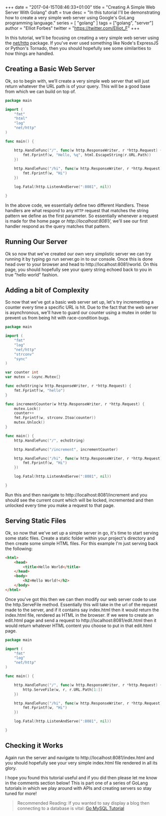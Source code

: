 +++
date = "2017-04-15T08:46:33+01:00"
title = "Creating A Simple Web Server With Golang"
draft = true
desc = "In this tutorial I'll be demonstrating how to create a very simple web server using Google's GoLang programming language."
series = [ "golang" ]
tags = ["golang", "server"]
author = "Elliot Forbes"
twitter = "https://twitter.com/Elliot_F"
+++

In this tutorial, we'll be focusing on creating a very simple web server using the [net/http](https://golang.org/pkg/net/http/) package. If you've ever used something like Node's ExpressJS or Python's Tornado, then you should hopefully see some similarities to how things are handled. 

## Creating a Basic Web Server

Ok, so to begin with, we’ll create a very simple web server that will just return whatever the URL path is of your query. This will be a good base from which we can build on top of.

~~~go
package main

import (
    "fmt"
    "html"
    "log"
    "net/http"
)

func main() {

    http.HandleFunc("/", func(w http.ResponseWriter, r *http.Request) {
        fmt.Fprintf(w, "Hello, %q", html.EscapeString(r.URL.Path))
    })
    
    http.HandleFunc("/hi", func(w http.ResponseWriter, r *http.Request){
        fmt.Fprintf(w, "Hi")
    })

    log.Fatal(http.ListenAndServe(":8081", nil))

}
~~~

In the above code, we essentially define two different Handlers. These handlers are what respond to any `HTTP` request that matches the string pattern we define as the first parameter. So essentially whenever a request is made for the home page or *http://localhost:8081/*, we'll see our first handler respond as the query matches that pattern.  

## Running Our Server

Ok so now that we've created our own very simplistic server we can try running it by typing go run server.go in to our console. Once this is done head over to your browser and head to http://localhost:8081/world. On this page, you should hopefully see your query string echoed back to you in true "hello world" fashion.

## Adding a bit of Complexity

So now that we've got a basic web server set up, let's try incrementing a counter every time a specific URL is hit. Due to the fact that the web server is asynchronous, we'll have to guard our counter using a mutex in order to prevent us from being hit with race-condition bugs.

~~~go
package main

import (
	"fmt"
	"log"
	"net/http"
	"strconv"
	"sync"
)

var counter int
var mutex = &sync.Mutex{}

func echoString(w http.ResponseWriter, r *http.Request) {
	fmt.Fprintf(w, "hello")
}

func incrementCounter(w http.ResponseWriter, r *http.Request) {
	mutex.Lock()
	counter++
	fmt.Fprintf(w, strconv.Itoa(counter))
	mutex.Unlock()
}

func main() {
	http.HandleFunc("/", echoString)

	http.HandleFunc("/increment", incrementCounter)

	http.HandleFunc("/hi", func(w http.ResponseWriter, r *http.Request) {
		fmt.Fprintf(w, "Hi")
	})

	log.Fatal(http.ListenAndServe(":8081", nil))

}

~~~

Run this and then navigate to http://localhost:8081/increment and you should see the current count which will be locked, incremented and then unlocked every time you make a request to that page.

## Serving Static Files

Ok, so now that we've set up a simple server in go, it's time to start serving some static files. Create a static folder within your project's directory and then create some simple HTML files. For this example I'm just serving back the following: 

~~~html
<html>
    <head>
        <title>Hello World</title>
    </head>
    <body>
        <h2>Hello World!</h2>
    </body>
</html>
~~~

Once you've got this then we can then modify our web server code to use the http.ServeFile method. Essentially this will take in the url of the request made to the server, and if it contains say index.html then it would return the index.html file, rendered as HTML in the browser. If we were to create an edit.html page and send a request to http://localhost:8081/edit.html then it would return whatever HTML content you choose to put in that edit.html page.

~~~go
package main

import (
	"fmt"
	"log"
	"net/http"
)

func main() {

	http.HandleFunc("/", func(w http.ResponseWriter, r *http.Request) {
		http.ServeFile(w, r, r.URL.Path[1:])
	})

	http.HandleFunc("/hi", func(w http.ResponseWriter, r *http.Request) {
		fmt.Fprintf(w, "Hi")
	})

	log.Fatal(http.ListenAndServe(":8081", nil))

}
~~~

## Checking it Works

Again run the server and navigate to http://localhost:8081/index.html and you should hopefully see your very simple index.html file rendered in all its glory.

<p>I hope you found this tutorial useful and if you did then please let me know in the comments section below! This is part one of a series of GoLang tutorials in which we play around with APIs and creating servers so stay tuned for more!</p>

> Recommended Reading: If you wanted to say display a blog then connecting to a database is vital: [Go MySQL Tutorial](/golang/golang-mysql-tutorial/)